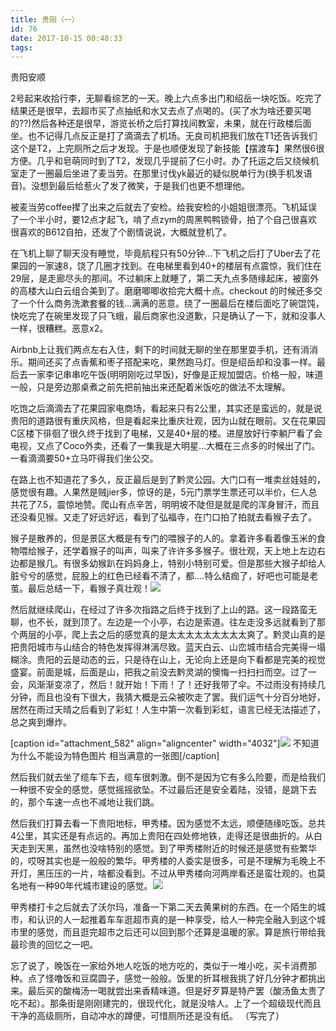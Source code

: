 ```yaml
---
title: 贵阳（一）
id: 76
date: 2017-10-15 00:48:33
tags:
---
```


贵阳安顺

2号起来收拾行李，无聊看综艺的一天。晚上六点多出门和绍岳一块吃饭。吃完了结果还是很早，去超市买了点抽纸和水又去点了点喝的。(买了水为啥还要买喝的??)然后各种还是很早，游览长桥之后打算找间教室，未果，就在行政楼后面坐。也不记得几点反正是打了滴滴去了机场。无良司机把我们放在T1还告诉我们这个是T2，上完厕所之后才发现。于是也顺便发现了新技能【摆渡车】果然很6很方便。几乎和皂萌同时到了T2，发现几乎提前了仨小时。办了托运之后又绕候机室走了一圈最后坐进了麦当劳。在那里讨伐yk最近的疑似脱单行为(换手机发语音)。没想到最后给惹火了发了微笑，于是我们也更不想理他。

被麦当劳coffee撵了出来之后就去了安检。给我安检的小姐姐很漂亮。飞机延误了一个半小时，要12点才起飞，啃了点zym的周黑鸭鸭锁骨，拍了个自己很喜欢很喜欢的B612自拍，还发了个剧情说说，大概就登机了。

在飞机上聊了聊天没有睡觉，毕竟航程只有50分钟...下飞机之后打了Uber去了花果园的一家速8，饶了几圈才找到。在电梯里看到40+的楼层有点震惊，我们住在29层，是走廊尽头的那间。不过躺床上就睡了，第二天九点多随缘起床，被窗外的高楼大山白云组合美到了。磨磨唧唧收拾完大概十点。checkout 的时候还多交了一个什么商务洗漱套餐的钱...满满的恶意。绕了一圈最后在楼后面吃了碗馄饨，快吃完了在碗里发现了只飞蛾，最后商家也没道歉，只是确认了一下，就和没事人一样，很糟糕。恶意x2。

Airbnb上让我们两点左右入住，剩下的时间就无聊的坐在那里耍手机，还有消消乐。期间还买了点香蕉和枣子搭配来吃，果然跑马灯。但是绍岳却和没事一样。最后去一家李记串串吃午饭(明明刚吃过早饭)，好像是正规加盟店。价格一般，味道一般，只是旁边那桌煮之前先把前抽出来还配着米饭吃的做法不太理解。

吃饱之后滴滴去了花果园家电商场，看起来只有2公里，其实还是蛮远的，就是说贵阳的道路很有重庆风格，但是看起来比重庆壮观，因为山就在眼前。又在花果园C区楼下徘徊了很久终于找到了电梯，又是40+层的楼。进屋放好行李躺尸看了会电视，又点了Coco外卖，还看了一集我是大明星...大概在三点多的时候出了门。一看滴滴要50+立马吓得我们坐公交。

在路上也不知道花了多久，反正最后是到了黔灵公园。大门口有一堆卖丝娃娃的，感觉很有趣。人果然是贼jier多，惊讶的是，5元门票学生票还可以半价，仨人总共花了7.5，震惊地赞。爬山有点辛苦，明明坡不陡但是就是爬的浑身冒汗，而且还没看见猴。又走了好远好远，看到了弘福寺，在门口拍了拍就去看猴子去了。

猴子是散养的，但是景区大概是有专门的喂猴子的人的。拿着许多看着像玉米的食物喂给猴子，还学着猴子的叫声，叫来了许许多多猴子。很壮观，天上地上左边右边都是猴几。有很多幼猴趴在妈妈身上，特别小特别可爱。但是那些大猴子却给人脏兮兮的感觉，屁股上的红色已经看不清了，都....特么结痂了，好吧也可能是老茧。最后总结一下，看猴子真壮观！![](http://img.cyrise.cn/wp-content/uploads/2017/10/20171003_163907.jpg)

然后就继续爬山，在经过了许多次指路之后终于找到了上山的路。这一段路蛮无聊，也不长，就到顶了。左边是一个小亭，右边是索道。往左走没多远就看到了那个两层的小亭，爬上去之后的感觉真的是太太太太太太太太太爽了。黔灵山真的是把贵阳城市与山结合的特色发挥得淋漓尽致。蓝天白云、山峦城市结合完美得一塌糊涂。贵阳的云是动态的云，只是待在山上，无论向上还是向下看都是完美的视觉盛宴。前面是城，后面是山，把我之前没去黔灵湖的懊悔一扫扫扫而空。过了一会，风渐渐变凉了，然后！就开始！下雨！了！还好我带了伞。不过雨没有持续几分钟，而且也没有下很大，我猜大概是云朵被吹走了罢。我们运气十分百分地好，居然在雨过天晴之后看到了彩虹！人生中第一次看到彩虹，语言已经无法描述了，总之爽到爆炸。

[caption id="attachment_582" align="aligncenter" width="4032"]![](http://img.cyrise.cn/wp-content/uploads/2017/10/20171003_170925.jpg) 不知道为什么不能设为特色图片 相当满意的一张图[/caption]

然后我们就去坐了缆车下去，缆车很刺激。倒不是因为它有多么险要，而是给我们一种很不安全的感觉，感觉摇摇欲坠。不过最后还是安全着陆，没错，是跳下去的，那个车速一点也不减地让我们跳。

然后我们打算去看一下贵阳地标，甲秀楼。因为感觉不太远，顺便随缘吃饭。总共4公里，其实还是有点远的。再加上贵阳在四处修地铁，走得还是很曲折的。从白天走到天黑，虽然也没啥特别的感觉。到了甲秀楼附近的时候还是感觉有些繁华的，哎呀其实也是一般般的繁华。甲秀楼的人委实是很多，可是不理解为毛晚上不开灯，黑压压的一片，啥都没看到。不过从甲秀楼向河两岸看还是蛮壮观的。也莫名地有一种90年代城市建设的感觉。![](http://img.cyrise.cn/wp-content/uploads/2017/10/20171003_200139.jpg)

甲秀楼打卡之后就去了沃尔玛，准备一下第二天去黄果树的东西。在一个陌生的城市，和认识的人一起推着车车逛超市真的是一种享受，给人一种完全融入到这个城市里的感觉，而且逛完超市之后还可以回到那个还算是温暖的家。算是旅行带给我最珍贵的回忆之一吧。

忘了说了，晚饭在一家给外地人吃饭的地方吃的，类似于一堆小吃，买卡消费那种。点了怪噜饭和豆腐圆子，感觉一般般。饭里的折耳根我挑了好几分钟才都挑出来。最后买的酸梅汤一喝就尝出来香精味道。但是好歹算是特产罢（酸汤鱼太贵了吃不起）。那条街是刚刚建完的，很现代化，就是没啥人。上了一个超级现代而且干净的高级厕所，自动冲水的蹲便，可惜厕所还是没有纸。
（写完了）